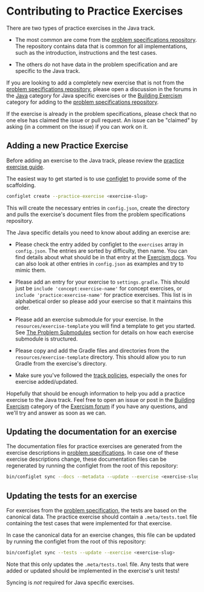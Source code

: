 # Contributing to Practice Exercises

There are two types of practice exercises in the Java track.

- The most common are come from the [problem specifications repository][problem-specifications].
  The repository contains data that is common for all implementations, such as the introduction, instructions and the test cases.

- The others _do_ not have data in the problem specification and are specific to the Java track.

If you are looking to add a completely new exercise that is not from the [problem specifications repository][problem-specifications], please open a discussion in the forums in the [Java][forum-java] category for Java specific exercises or the [Building Exercism][forum-building-exercism] category for adding to the [problem specifications repository][problem-specifications].

If the exercise is already in the problem specifications, please check that no one else has claimed the issue or pull request.
An issue can be "claimed" by asking (in a comment on the issue) if you can work on it.

## Adding a new Practice Exercise

Before adding an exercise to the Java track, please review the [practice exercise guide][docs-building-exercises-practice].

The easiest way to get started is to use [configlet][docs-configlet] to provide some of the scaffolding.

```sh
configlet create --practice-exercise <exercise-slug>
```

This will create the necessary entries in `config.json`, create the directory and pulls the exercise's document files from the problem specifications repository.

The Java specific details you need to know about adding an exercise are:

- Please check the entry added by configlet to the `exercises` array in `config.json`.
  The entries are sorted by difficulty, then name.
  You can find details about what should be in that entry at the [Exercism docs][docs-building-config-json].
  You can also look at other entries in `config.json` as examples and try to mimic them.

- Please add an entry for your exercise to `settings.gradle`.
  This should just be `include 'concept:exercise-name'` for concept exercises, or `include 'practice:exercise-name'` for practice exercises.
  This list is in alphabetical order so please add your exercise so that it maintains this order.

- Please add an exercise submodule for your exercise.
  In the `resources/exercise-template` you will find a template to get you started.
  See [The Problem Submodules](../CONTRIBUTING.md#the-problem-submodules) section for details on how each exercise submodule is structured.

- Please copy and add the Gradle files and directories from the `resources/exercise-template` directory.
  This should allow you to run Gradle from the exercise's directory.

- Make sure you've followed the [track policies](../POLICIES.md), especially the ones for exercise added/updated.

Hopefully that should be enough information to help you add a practice exercise to the Java track.
Feel free to open an issue or post in the [Building Exercism][forum-building-exercism] category of the [Exercism forum][forum] if you have any questions, and we'll try and answer as soon as we can.

## Updating the documentation for an exercise

The documentation files for practice exercises are generated from the exercise descriptions in [problem specifications][problem-specifications].
In case one of these exercise descriptions change, these documentation files can be regenerated by running the configlet from the root of this repository:

```sh
bin/configlet sync --docs --metadata --update --exercise <exercise-slug>
```

## Updating the tests for an exercise

For exercises from the [problem specification][problem-specifications], the tests are based on the canonical data.
The practice exercise should contain a `.meta/tests.toml` file containing the test cases that were implemented for that exercise.

In case the canonical data for an exercise changes, this file can be updated by running the configlet from the root of this repository:

```sh
bin/configlet sync --tests --update --exercise <exercise-slug>
```

Note that this only updates the `.meta/tests.toml` file.
Any tests that were added or updated should be implemented in the exercise's unit tests!

Syncing is _not_ required for Java specific exercises.

[docs-building-config-json]: https://exercism.org/docs/building/tracks/config-json
[docs-building-exercises-practice]: https://exercism.org/docs/building/tracks/practice-exercises
[docs-configlet]: https://exercism.org/docs/building/configlet
[forum]: https://forum.exercism.org/
[forum-building-exercism]: https://forum.exercism.org/c/exercism/building-exercism/125
[forum-java]: https://forum.exercism.org/c/programming/java/91
[problem-specifications]: https://github.com/exercism/problem-specifications/tree/main/exercises
